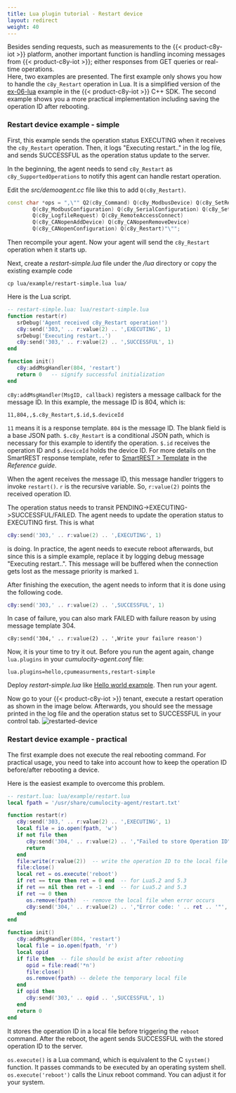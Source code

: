 ```yaml
---
title: Lua plugin tutorial - Restart device
layout: redirect
weight: 40
---
```


Besides sending requests, such as measurements to the {{< product-c8y-iot >}} platform, another important function is handling incoming messages from {{< product-c8y-iot >}}; either responses from GET queries or real-time operations.  
Here, two examples are presented. The first example only shows you how to handle the `c8y_Restart` operation in Lua. It is a simplified version of the [ex-06-lua](/device-sdk/cpp/#use) example in the {{< product-c8y-iot >}} C++ SDK. The second example shows you a more practical implementation including saving the operation ID after rebooting.


<a name="restart"></a>
### Restart device example - simple

First, this example sends the operation status EXECUTING when it receives the `c8y_Restart` operation. Then, it logs "Executing restart.." in the log file, and sends SUCCESSFUL as the operation status update to the server.

In the beginning, the agent needs to send `c8y_Restart` as `c8y_SupportedOperations` to notify this agent can handle restart operation.

Edit the _src/demoagent.cc_ file like this to add `Q(c8y_Restart)`.

```cpp
const char *ops = ",\"" Q2(c8y_Command) Q(c8y_ModbusDevice) Q(c8y_SetRegister)
        Q(c8y_ModbusConfiguration) Q(c8y_SerialConfiguration) Q(c8y_SetCoil)
        Q(c8y_LogfileRequest) Q(c8y_RemoteAccessConnect)
        Q(c8y_CANopenAddDevice) Q(c8y_CANopenRemoveDevice)
        Q(c8y_CANopenConfiguration) Q(c8y_Restart)"\"";
```

Then recompile your agent. Now your agent will send the `c8y_Restart` operation when it starts up.

Next, create a _restart-simple.lua_ file under the _/lua_ directory or copy the existing example code

```shell
cp lua/example/restart-simple.lua lua/
```

Here is the Lua script.

```lua
-- restart-simple.lua: lua/restart-simple.lua
function restart(r)
   srDebug('Agent received c8y_Restart operation!')
   c8y:send('303,' .. r:value(2) .. ',EXECUTING', 1)
   srDebug('Executing restart..')
   c8y:send('303,' .. r:value(2) .. ',SUCCESSFUL', 1)
end

function init()
   c8y:addMsgHandler(804, 'restart')
   return 0   -- signify successful initialization
end
```

`c8y:addMsgHandler(MsgID, callback)` registers a message callback for the message ID. In this example, the message ID is 804, which is:

```plain
11,804,,$.c8y_Restart,$.id,$.deviceId
```

`11` means it is a response template. `804` is the message ID. The blank field is a base JSON path. `$.c8y_Restart` is a conditional JSON path, which is necessary for this example to identify the operation. `$.id` receives the operation ID and `$.deviceId` holds the device ID. For more details on the SmartREST response template, refer to [SmartREST > Template](/reference/smartrest-one/#templates) in the *Reference guide*.

When the agent receives the message ID, this message handler triggers to invoke `restart()`. `r` is the recursive variable. So, `r:value(2)` points the received operation ID.

The operation status needs to transit PENDING->EXECUTING->SUCCESSFUL/FAILED. The agent needs to update the operation status to EXECUTING first. This is what

```lua
c8y:send('303,' .. r:value(2) .. ',EXECUTING', 1)
```

is doing. In practice, the agent needs to execute reboot afterwards, but since this is a simple example, replace it by logging debug message "Executing restart..". This message will be buffered when the connection gets lost as the message priority is marked `1`.

After finishing the execution, the agent needs to inform that it is done using the following code.

```lua
c8y:send('303,' .. r:value(2) .. ',SUCCESSFUL', 1)
```

In case of failure, you can also mark FAILED with failure reason by using message template 304.

```
c8y:send('304,' .. r:value(2) .. ',Write your failure reason')
```

Now, it is your time to try it out. Before you run the agent again, change `lua.plugins` in your _cumulocity-agent.conf_ file:

```shell
lua.plugins=hello,cpumeasurments,restart-simple
```

Deploy _restart-simple.lua_ like [Hello world example](./#hello-world-example). Then run your agent.

Now go to your {{< product-c8y-iot >}} tenant, execute a restart operation as shown in the image below. Afterwards, you should see the message printed in the log file and the operation status set to SUCCESSFUL in your control tab.
![restarted-device](/images/device-sdk/restarted-device.png)


### Restart device example - practical

The first example does not execute the real rebooting command. For practical usage, you need to take into account how to keep the operation ID before/after rebooting a device.

Here is the easiest example to overcome this problem.

```lua
-- restart.lua: lua/example/restart.lua
local fpath = '/usr/share/cumulocity-agent/restart.txt'

function restart(r)
   c8y:send('303,' .. r:value(2) .. ',EXECUTING', 1)
   local file = io.open(fpath, 'w')
   if not file then
      c8y:send('304,' .. r:value(2) .. ',"Failed to store Operation ID"', 1)
      return
   end
   file:write(r:value(2))  -- write the operation ID to the local file
   file:close()
   local ret = os.execute('reboot')
   if ret == true then ret = 0 end  -- for Lua5.2 and 5.3
   if ret == nil then ret = -1 end  -- for Lua5.2 and 5.3
   if ret ~= 0 then
      os.remove(fpath)  -- remove the local file when error occurs
      c8y:send('304,' .. r:value(2) .. ',"Error code: ' .. ret .. '"', 1)
   end
end

function init()
   c8y:addMsgHandler(804, 'restart')
   local file = io.open(fpath, 'r')
   local opid
   if file then  -- file should be exist after rebooting
      opid = file:read('*n')
      file:close()
      os.remove(fpath) -- delete the temporary local file
   end
   if opid then
      c8y:send('303,' .. opid .. ',SUCCESSFUL', 1)
   end
   return 0
end
```

It stores the operation ID in a local file before triggering the `reboot` command. After the reboot, the agent sends SUCCESSFUL with the stored operation ID to the server.

`os.execute()` is a Lua command, which is equivalent to the C `system()` function. It passes commands to be executed by an operating system shell. `os.execute('reboot')` calls the Linux reboot command. You can adjust it for your system.
